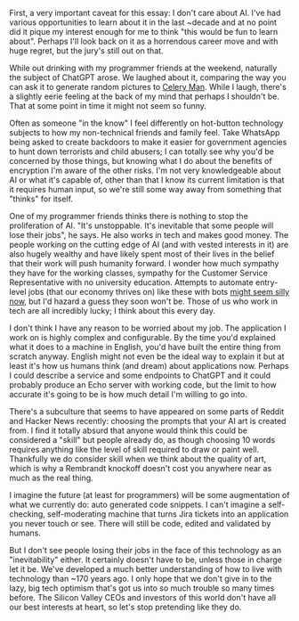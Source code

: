 First, a very important caveat for this essay: I don't care about AI. I've had various opportunities to learn about it in the last ~decade and at no point did it pique my interest enough for me to think "this would be fun to learn about". Perhaps I'll look back on it as a horrendous career move and with huge regret, but the jury's still out on that.

While out drinking with my programmer friends at the weekend, naturally the subject of ChatGPT arose. We laughed about it, comparing the way you can ask it to generate random pictures to [Celery Man](https://www.youtube.com/watch?v=a8K6QUPmv8Q). While I laugh, there's a slightly eerie feeling at the back of my mind that perhaps I shouldn't be. That at some point in time it might not seem so funny.

Often as someone "in the know" I feel differently on hot-button technology subjects to how my non-technical friends and family feel. Take WhatsApp being asked to create backdoors to make it easier for government agencies to hunt down terrorists and child abusers; I can totally see why you'd be concerned by those things, but knowing what I do about the benefits of encryption I'm aware of the other risks. I'm not very knowledgeable about AI or what it's capable of, other than that I know its current limitation is that it requires human input, so we're still some way away from something that "thinks" for itself.

One of my programmer friends thinks there is nothing to stop the proliferation of AI. "It's unstoppable. It's inevitable that some people will lose their jobs", he says. He also works in tech and makes good money. The people working on the cutting edge of AI (and with vested interests in it) are also hugely wealthy and have likely spent most of their lives in the belief that their work will push humanity forward. I wonder how much sympathy they have for the working classes, sympathy for the Customer Service Representative with no university education. Attempts to automate entry-level jobs (that our economy thrives on) like these with bots [might seem silly now](https://twitter.com/guntrip/status/1640694869785030657?s=20), but I'd hazard a guess they soon won't be. Those of us who work in tech are all incredibly lucky; I think about this every day.

I don't think I have any reason to be worried about my job. The application I work on is highly complex and configurable. By the time you'd explained what it does to a machine in English, you'd have built the entire thing from scratch anyway. English might not even be the ideal way to explain it but at least it's how us humans think (and dream) about applications now. Perhaps I could describe a service and some endpoints to ChatGPT and it could probably produce an Echo server with working code, but the limit to how accurate it's going to be is how much detail I'm willing to go into.

There's a subculture that seems to have appeared on some parts of Reddit and Hacker News recently: choosing the prompts that your AI art is created from. I find it totally absurd that anyone would think this could be considered a "skill" but people already do, as though choosing 10 words requires anything like the level of skill required to draw or paint well. Thankfully we do consider skill when we think about the quality of art, which is why a Rembrandt knockoff doesn't cost you anywhere near as much as the real thing.

I imagine the future (at least for programmers) will be some augmentation of what we currently do: auto generated code snippets. I can't imagine a self-checking, self-moderating machine that turns Jira tickets into an application you never touch or see. There will still be code, edited and validated by humans.

But I don't see people losing their jobs in the face of this technology as an "inevitability" either. It certainly doesn't have to be, unless those in charge let it be. We've developed a much better understanding of how to live with technology than ~170 years ago. I only hope that we don't give in to the lazy, big tech optimism that's got us into so much trouble so many times before. The Silicon Valley CEOs and investors of this world don't have all our best interests at heart, so let's stop pretending like they do.